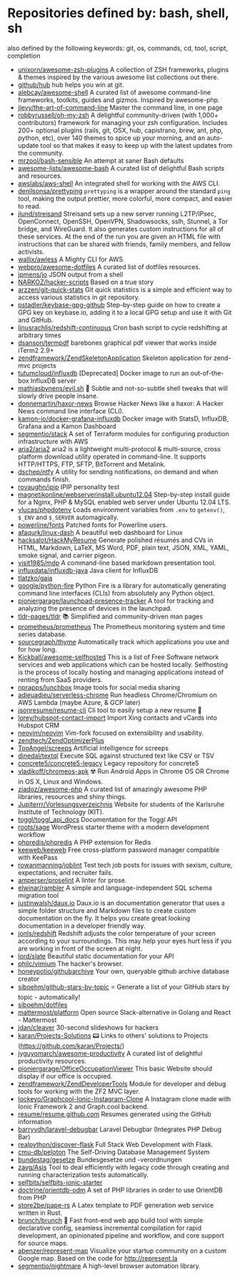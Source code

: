 # Repositories defined by: bash, shell, sh

also defined by the following keywords: git, os, commands, cd, tool, script, completion

- [unixorn/awesome-zsh-plugins](https://github.com/unixorn/awesome-zsh-plugins)
  A collection of ZSH frameworks, plugins & themes inspired by the various awesome list collections out there.
- [github/hub](https://github.com/github/hub)
  hub helps you win at git.
- [alebcay/awesome-shell](https://github.com/alebcay/awesome-shell)
  A curated list of awesome command-line frameworks, toolkits, guides and gizmos. Inspired by awesome-php.
- [jlevy/the-art-of-command-line](https://github.com/jlevy/the-art-of-command-line)
  Master the command line, in one page
- [robbyrussell/oh-my-zsh](https://github.com/robbyrussell/oh-my-zsh)
  A delightful community-driven (with 1,000+ contributors) framework for managing your zsh configuration. Includes 200+ optional plugins (rails, git, OSX, hub, capistrano, brew, ant, php, python, etc), over 140 themes to spice up your morning, and an auto-update tool so that makes it easy to keep up with the latest updates from the community.
- [mrzool/bash-sensible](https://github.com/mrzool/bash-sensible)
  An attempt at saner Bash defaults
- [awesome-lists/awesome-bash](https://github.com/awesome-lists/awesome-bash)
  A curated list of delightful Bash scripts and resources.
- [awslabs/aws-shell](https://github.com/awslabs/aws-shell)
  An integrated shell for working with the AWS CLI.
- [denilsonsa/prettyping](https://github.com/denilsonsa/prettyping)
  `prettyping` is a wrapper around the standard `ping` tool, making the output prettier, more colorful, more compact, and easier to read.
- [jlund/streisand](https://github.com/jlund/streisand)
  Streisand sets up a new server running L2TP/IPsec, OpenConnect, OpenSSH, OpenVPN, Shadowsocks, sslh, Stunnel, a Tor bridge, and WireGuard. It also generates custom instructions for all of these services. At the end of the run you are given an HTML file with instructions that can be shared with friends, family members, and fellow activists.
- [wallix/awless](https://github.com/wallix/awless)
  A Mighty CLI for AWS
- [webpro/awesome-dotfiles](https://github.com/webpro/awesome-dotfiles)
  A curated list of dotfiles resources.
- [jpmens/jo](https://github.com/jpmens/jo)
  JSON output from a shell
- [NARKOZ/hacker-scripts](https://github.com/NARKOZ/hacker-scripts)
  Based on a true story
- [arzzen/git-quick-stats](https://github.com/arzzen/git-quick-stats)
  Git quick statistics is a simple and efficient way to access various statistics in git repository.
- [pstadler/keybase-gpg-github](https://github.com/pstadler/keybase-gpg-github)
  Step-by-step guide on how to create a GPG key on keybase.io, adding it to a local GPG setup and use it with Git and GitHub.
- [linusrachlis/redshift-continuous](https://github.com/linusrachlis/redshift-continuous)
  Cron bash script to cycle redshifting at arbitrary times
- [dsanson/termpdf](https://github.com/dsanson/termpdf)
  barebones graphical pdf viewer that works inside iTerm2 2.9+
- [zendframework/ZendSkeletonApplication](https://github.com/zendframework/ZendSkeletonApplication)
  Skeleton application for zend-mvc projects
- [tutumcloud/influxdb](https://github.com/tutumcloud/influxdb)
  [Deprecated] Docker image to run an out-of-the-box InfluxDB server
- [mathiasbynens/evil.sh](https://github.com/mathiasbynens/evil.sh)
  :speak_no_evil: Subtle and not-so-subtle shell tweaks that will slowly drive people insane.
- [donnemartin/haxor-news](https://github.com/donnemartin/haxor-news)
  Browse Hacker News like a haxor: A Hacker News command line interface (CLI).
- [kamon-io/docker-grafana-influxdb](https://github.com/kamon-io/docker-grafana-influxdb)
  Docker image with StatsD, InfluxDB, Grafana and a Kamon Dashboard
- [segmentio/stack](https://github.com/segmentio/stack)
  A set of Terraform modules for configuring production infrastructure with AWS
- [aria2/aria2](https://github.com/aria2/aria2)
  aria2 is a lightweight multi-protocol & multi-source, cross platform download utility operated in command-line. It supports HTTP/HTTPS, FTP, SFTP, BitTorrent and Metalink.
- [dschep/ntfy](https://github.com/dschep/ntfy)
  A utility for sending notifications, on demand and when commands finish.
- [rovaughn/ipip](https://github.com/rovaughn/ipip)
  IPIP personality test
- [magnetikonline/webserverinstall.ubuntu12.04](https://github.com/magnetikonline/webserverinstall.ubuntu12.04)
  Step-by-step install guide for a Nginx, PHP & MySQL enabled web server under Ubuntu 12.04 LTS.
- [vlucas/phpdotenv](https://github.com/vlucas/phpdotenv)
  Loads environment variables from `.env` to `getenv()`, `$_ENV` and `$_SERVER` automagically.
- [powerline/fonts](https://github.com/powerline/fonts)
  Patched fonts for Powerline users.
- [afaqurk/linux-dash](https://github.com/afaqurk/linux-dash)
  A beautiful web dashboard for Linux
- [hacksalot/HackMyResume](https://github.com/hacksalot/HackMyResume)
  Generate polished résumés and CVs in HTML, Markdown, LaTeX, MS Word, PDF, plain text, JSON, XML, YAML, smoke signal, and carrier pigeon.
- [visit1985/mdp](https://github.com/visit1985/mdp)
  A command-line based markdown presentation tool.
- [influxdata/influxdb-java](https://github.com/influxdata/influxdb-java)
  Java client for InfluxDB
- [tlatzko/gaia](https://github.com/tlatzko/gaia)
- [google/python-fire](https://github.com/google/python-fire)
  Python Fire is a library for automatically generating command line interfaces (CLIs) from absolutely any Python object.
- [pioniergarage/launchpad-presence-tracker](https://github.com/pioniergarage/launchpad-presence-tracker)
  A tool for tracking and analyzing the presence of devices in the launchpad.
- [tldr-pages/tldr](https://github.com/tldr-pages/tldr)
  :books: Simplified and community-driven man pages
- [prometheus/prometheus](https://github.com/prometheus/prometheus)
  The Prometheus monitoring system and time series database.
- [sourcegraph/thyme](https://github.com/sourcegraph/thyme)
  Automatically track which applications you use and for how long.
- [Kickball/awesome-selfhosted](https://github.com/Kickball/awesome-selfhosted)
  This is a list of Free Software network services and web applications which can be hosted locally. Selfhosting is the process of locally hosting and managing applications instead of renting from SaaS providers.
- [nprapps/lunchbox](https://github.com/nprapps/lunchbox)
  Image tools for social media sharing
- [adieuadieu/serverless-chrome](https://github.com/adieuadieu/serverless-chrome)
  Run headless Chrome/Chromium on AWS Lambda (maybe Azure, & GCP later)
- [jsonresume/resume-cli](https://github.com/jsonresume/resume-cli)
  Cli tool to easily setup a new resume 📑
- [lorey/hubspot-contact-import](https://github.com/lorey/hubspot-contact-import)
  Import Xing contacts and vCards into Hubspot CRM
- [neovim/neovim](https://github.com/neovim/neovim)
  Vim-fork focused on extensibility and usability.
- [zendtech/ZendOptimizerPlus](https://github.com/zendtech/ZendOptimizerPlus)
- [TooAngel/screeps](https://github.com/TooAngel/screeps)
  Artificial intelligence for screeps
- [dinedal/textql](https://github.com/dinedal/textql)
  Execute SQL against structured text like CSV or TSV
- [concrete5/concrete5-legacy](https://github.com/concrete5/concrete5-legacy)
  Legacy repository for concrete5
- [vladikoff/chromeos-apk](https://github.com/vladikoff/chromeos-apk)
  ☢️  Run Android Apps in Chrome OS OR Chrome in OS X, Linux and Windows.
- [ziadoz/awesome-php](https://github.com/ziadoz/awesome-php)
  A curated list of amazingly awesome PHP libraries, resources and shiny things.
- [Jupiterrr/Vorlesungsverzeichnis](https://github.com/Jupiterrr/Vorlesungsverzeichnis)
  Website for students of the Karlsruhe Institute of Technology (KIT).
- [toggl/toggl_api_docs](https://github.com/toggl/toggl_api_docs)
  Documentation for the Toggl API
- [roots/sage](https://github.com/roots/sage)
  WordPress starter theme with a modern development workflow
- [phpredis/phpredis](https://github.com/phpredis/phpredis)
  A PHP extension for Redis
- [keeweb/keeweb](https://github.com/keeweb/keeweb)
  Free cross-platform password manager compatible with KeePass
- [rowanmanning/joblint](https://github.com/rowanmanning/joblint)
  Test tech job posts for issues with sexism, culture, expectations, and recruiter fails.
- [amperser/proselint](https://github.com/amperser/proselint)
  A linter for prose.
- [elwinar/rambler](https://github.com/elwinar/rambler)
  A simple and language-independent SQL schema migration tool
- [justinwalsh/daux.io](https://github.com/justinwalsh/daux.io)
  Daux.io is an documentation generator that uses a simple folder structure and Markdown files to create custom documentation on the fly. It helps you create great looking documentation in a developer friendly way.
- [jonls/redshift](https://github.com/jonls/redshift)
  Redshift adjusts the color temperature of your screen according to your surroundings. This may help your eyes hurt less if you are working in front of the screen at night.
- [lord/slate](https://github.com/lord/slate)
  Beautiful static documentation for your API
- [philc/vimium](https://github.com/philc/vimium)
  The hacker's browser.
- [honeypotio/githubarchive](https://github.com/honeypotio/githubarchive)
  Your own, queryable github archive database creator
- [siboehm/github-stars-by-topic](https://github.com/siboehm/github-stars-by-topic)
  :star: Generate a list of your GitHub stars by topic - automatically!
- [siboehm/dotfiles](https://github.com/siboehm/dotfiles)
- [mattermost/platform](https://github.com/mattermost/platform)
  Open source Slack-alternative in Golang and React - Mattermost
- [jdan/cleaver](https://github.com/jdan/cleaver)
  30-second slideshows for hackers
- [karan/Projects-Solutions](https://github.com/karan/Projects-Solutions)
  :pager: Links to others' solutions to Projects (https://github.com/karan/Projects/)
- [jyguyomarch/awesome-productivity](https://github.com/jyguyomarch/awesome-productivity)
  A curated list of delightful productivity resources.
- [pioniergarage/OfficeOccupationViewer](https://github.com/pioniergarage/OfficeOccupationViewer)
  This basic Website should display if our office is occupied.
- [zendframework/ZendDeveloperTools](https://github.com/zendframework/ZendDeveloperTools)
  Module for developer and debug tools for working with the ZF2 MVC layer.
- [lockeyo/Graphcool-Ionic-Instagram-Clone](https://github.com/lockeyo/Graphcool-Ionic-Instagram-Clone)
  A Instagram clone made with Ionic Framework 2 and Graph.cool backend.
- [resume/resume.github.com](https://github.com/resume/resume.github.com)
  Resumes generated using the GitHub information
- [barryvdh/laravel-debugbar](https://github.com/barryvdh/laravel-debugbar)
  Laravel Debugbar (Integrates PHP Debug Bar)
- [realpython/discover-flask](https://github.com/realpython/discover-flask)
  Full Stack Web Development with Flask.
- [cmu-db/peloton](https://github.com/cmu-db/peloton)
  The Self-Driving Database Management System
- [bundestag/gesetze](https://github.com/bundestag/gesetze)
  Bundesgesetze und -verordnungen
- [zavg/Asis](https://github.com/zavg/Asis)
  Tool to deal efficiently with legacy code through creating and running characterization tests automatically.
- [selfbits/selfbits-ionic-starter](https://github.com/selfbits/selfbits-ionic-starter)
- [doctrine/orientdb-odm](https://github.com/doctrine/orientdb-odm)
  A set of PHP libraries in order to use OrientDB from PHP
- [store2be/pape-rs](https://github.com/store2be/pape-rs)
  A Latex template to PDF generation web service written in Rust.
- [brunch/brunch](https://github.com/brunch/brunch)
  :fork_and_knife: Fast front-end web app build tool with simple declarative config, seamless incremental compilation for rapid development, an opinionated pipeline and workflow, and core support for source maps.
- [abenzer/represent-map](https://github.com/abenzer/represent-map)
  Visualize your startup community on a custom Google map. Based on the code for http://represent.la
- [segmentio/nightmare](https://github.com/segmentio/nightmare)
  A high-level browser automation library.
